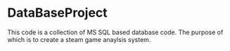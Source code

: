 # DataBaseProject
This code is a collection of MS SQL based database code. The purpose of which is to create a steam game anaylsis system.

